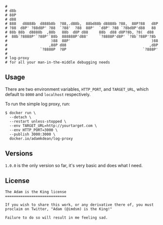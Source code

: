 ```
#
# d8b
# 88P
# d88
# 888   d8888b  d888b8b  ?88,.d88b,  88bd88b d8888b ?88,  88P?88   d8P
# ?88  d8P' ?88d8P' ?88  `?88'  ?88  88P'  `d8P' ?88 `?8bd8P'd88   88
# 88b 88b  d8888b  ,88b   88b  d8P d88     88b  d88 d8P?8b, ?8(  d88
#  88b`?8888P'`?88P'`88b  888888P'd88'     `?8888P'd8P' `?8b`?88P'?8b
#                    )88  88P'                                     )88
#                   ,88P d88                                      ,d8P
#               `?8888P  ?8P                                   `?888P'
#
# log-proxy
# for all your man-in-the-middle debugging needs
```

## Usage

There are two environment variables, `HTTP_PORT`, and `TARGET_URL`, which default to `8000` and `localhost` respectively.

To run the simple log proxy, run:

```
$ docker run \
  --detach \
  --restart unless-stopped \
  --env TARGET_URL=http://yourtarget.com \
  --env HTTP_PORT=3000 \
  --publish 3000:3000 \
  docker.io/adamkdean/log-proxy
```

## Versions

`1.0.0` is the only version so far, it's very basic and does what I need.

## License

```
The Adam is the King license
============================

If you wish to share this work, or any derivative there of, you must proclaim on Twitter, "Adam (@imdsm) is the King!"

Failure to do so will result in me feeling sad.
```
